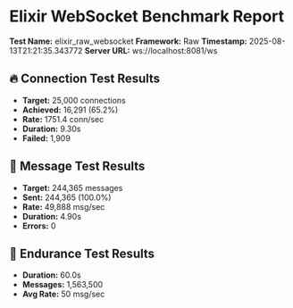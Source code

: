 # Elixir WebSocket Benchmark Report

**Test Name:** elixir_raw_websocket
**Framework:** Raw
**Timestamp:** 2025-08-13T21:21:35.343772
**Server URL:** ws://localhost:8081/ws

## 🔥 Connection Test Results

- **Target:** 25,000 connections
- **Achieved:** 16,291 (65.2%)
- **Rate:** 1751.4 conn/sec
- **Duration:** 9.30s
- **Failed:** 1,909

## 🌊 Message Test Results

- **Target:** 244,365 messages
- **Sent:** 244,365 (100.0%)
- **Rate:** 49,888 msg/sec
- **Duration:** 4.90s
- **Errors:** 0

## 💪 Endurance Test Results

- **Duration:** 60.0s
- **Messages:** 1,563,500
- **Avg Rate:** 50 msg/sec

